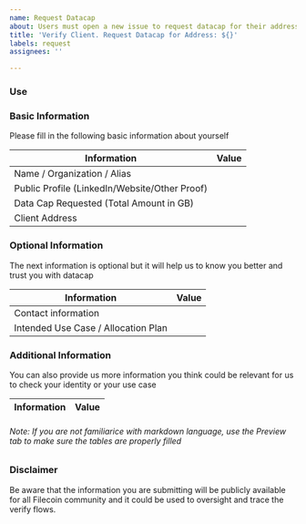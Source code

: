 ```yaml
---
name: Request Datacap
about: Users must open a new issue to request datacap for their addresses
title: 'Verify Client. Request Datacap for Address: ${}'
labels: request
assignees: ''

---
```


### Use


###  Basic Information

Please fill in the following basic information about yourself

| Information                       | Value  |
| ------------------------| ------------------------ |
| Name / Organization / Alias             |             |                          
| Public Profile (LinkedIn/Website/Other Proof)                   |             |                                
| Data Cap Requested (Total Amount in GB)    |             |                                
| Client Address     |             |       

### Optional Information 
  
The  next information is optional but it will help us to know you better and trust you with datacap

| Information                       | Value  |
| ------------------------| ------------------------ |                   
| Contact information           |                  |              
|  Intended Use Case / Allocation Plan               |             |            

 
### Additional Information 

You can also provide us more information you think could be relevant for us to check your identity or your use case 

| Information                       | Value  |
| ------------------------| ------------------------ |     



###### Note: If you are not familiarice with markdown language, use the Preview tab to make sure the tables are properly filled


### Disclaimer

Be aware that the information you are submitting will be publicly available for all Filecoin community and it could be used to oversight and trace the verify flows.
